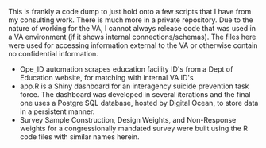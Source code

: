 This is frankly a code dump to just hold onto a few scripts that I have from my consulting work. There is much more in a private repository. Due to the nature of working for the VA, I cannot always release code that was used in a VA environment (if it shows internal connections/schemas). The files here were used for accessing information external to the VA or otherwise contain no confidential information.

* Ope_ID automation scrapes education facility ID's from a Dept of Education website, for matching with internal VA ID's
* app.R is a Shiny dashboard for an interagency suicide prevention task force. The dashboard was developed in several iterations and the final one uses a Postgre SQL database, hosted by Digital Ocean, to store data in a persistent manner.
* Survey Sample Construction, Design Weights, and Non-Response weights for a congressionally mandated survey were built using the R code files with similar names herein.
